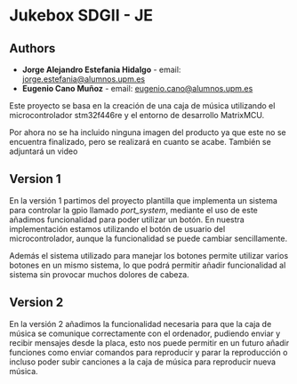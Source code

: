# Jukebox SDGII - JE

## Authors

* **Jorge Alejandro Estefania Hidalgo** - email: [jorge.estefania@alumnos.upm.es](mailto:jorge.estefania@alumnos.upm.es)
* **Eugenio Cano Muñoz** - email: [eugenio.cano@alumnos.upm.es](mailto:eugenio.cano@alumnos.upm.es)

Este proyecto se basa en la creación de una caja de música utilizando el microcontrolador stm32f446re y el entorno de desarrollo MatrixMCU.

Por ahora no se ha incluido ninguna imagen del producto ya que este no se encuentra finalizado, pero se realizará en cuanto se acabe. También se adjuntará un video 

## Version 1

En la versión 1 partimos del proyecto plantilla que implementa un sistema para controlar la gpio llamado *port_system*, mediante el uso de este añadimos funcionalidad para poder utilizar un botón. En nuestra implementación estamos utilizando el botón de usuario del microcontrolador, aunque la funcionalidad se puede cambiar sencillamente.

Además el sistema utilizado para manejar los botones permite utilizar varios botones en un mismo sistema, lo que podrá permitir añadir funcionalidad al sistema sin provocar muchos dolores de cabeza.

## Version 2

En la versión 2 añadimos la funcionalidad necesaria para que la caja de música se comunique correctamente con el ordenador, pudiendo enviar y recibir mensajes desde la placa, esto nos puede permitir en un futuro añadir funciones como enviar comandos para reproducir y parar la reproducción o incluso poder subir canciones a la caja de música para reproducir nueva música.